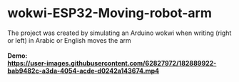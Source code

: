 # wokwi-ESP32-Moving-robot-arm
The project was created by simulating an Arduino wokwi when writing (right or left) in Arabic or English moves the arm<br><br>
<b>Demo:<br>
https://user-images.githubusercontent.com/62827972/182889922-bab9482c-a3da-4054-acde-d0242a143674.mp4


